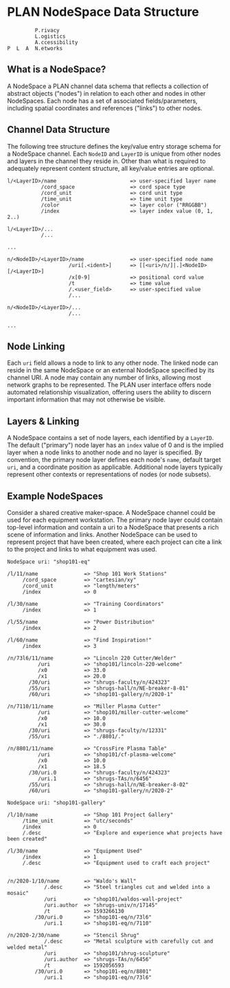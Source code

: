 # PLAN NodeSpace Data Structure

```
         P.rivacy
         L.ogistics
         A.ccessibility
P  L  A  N.etworks
```

## What is a NodeSpace?

A NodeSpace a PLAN channel data schema that reflects a collection of abstract objects ("nodes") in relation to each other and nodes in other NodeSpaces.  Each node has a set of associated fields/parameters, including spatial coordinates and references ("links") to other nodes.  

## Channel Data Structure

The following tree structure defines the key/value entry storage schema for a NodeSpace channel.  Each `NodeID` and `LayerID` is unique from other nodes and layers in the channel they reside in.  Other than what is required to adequately represent content structure, all key/value entries are optional.

```
l/<LayerID>/name                        => user-specified layer name
           /cord_space                  => cord space type
           /cord_unit                   => cord unit type
           /time_unit                   => time unit type
           /color                       => layer color ("RRGGBB")
           /index                       => layer index value (0, 1, 2..)
 
l/<LayerID>/...
           /...
 
...

n/<NodeID>/<LayerID>/name               => user-specified node name
                    /uri[.<ident>]      => [[<uri>/n/]|.]<NodeID>[/<LayerID>]
                    /x[0-9]             => positional cord value
                    /t                  => time value
                    /.<user_field>      => user-specified value
                    /...
   
n/<NodeID>/<LayerID>/...
                    /...

...

```



## Node Linking

Each `uri` field allows a node to link to any other node.  The linked node can reside in the same NodeSpace or an external NodeSpace specified by its channel URI.  A node may contain any number of links, allowing most network graphs to be represented.  The PLAN user interface offers node automated relationship visualization, offering users the ability to discern important information that may not otherwise be visible.


## Layers & Linking

A NodeSpace contains a set of node layers, each identified by a `LayerID`.  The default ("primary") node layer has an `index` value of 0 and is the implied layer when a node links to another node and no layer is specified.  By convention, the primary node layer defines each node's `name`, default target `uri`, and a coordinate position as applicable.  Additional node layers typically represent other contexts or representations of nodes (or node subsets).  

## Example NodeSpaces

Consider a shared creative maker-space. A NodeSpace channel could be used for each equipment workstation.  The primary node layer could contain top-level information and contain a uri to a NodeSpace that presents a rich scene of information and links.  Another NodeSpace can be used to represent project that have been created, where each project can cite a link to the project and links to what equipment was used.

`NodeSpace uri: "shop101-eq"`
```
/l/11/name               => "Shop 101 Work Stations"
     /cord_space         => "cartesian/xy" 
     /cord_unit          => "length/meters"
     /index              => 0

/l/30/name               => "Training Coordinators"
     /index              => 1

/l/55/name               => "Power Distribution"
     /index              => 2

/l/60/name               => "Find Inspiration!"
     /index              => 3

/n/73l6/11/name          => "Lincoln 220 Cutter/Welder"
          /uri           => "shop101/lincoln-220-welcome"
          /x0            => 33.0
          /x1            => 20.0
       /30/uri           => "shrugs-faculty/n/424323"
       /55/uri           => "shrugs-hall/n/NE-breaker-8-01"
       /60/uri           => "shop101-gallery/n/2020-1"

/n/7110/11/name          => "Miller Plasma Cutter"
          /uri           => "shop101/miller-cutter-welcome"
          /x0            => 10.0
          /x1            => 30.0
       /30/uri           => "shrugs-faculty/n/12331"
       /55/uri           => "./8801/."

/n/8801/11/name          => "CrossFire Plasma Table"
          /uri           => "shop101/cf-plasma-welcome"
          /x0            => 10.0
          /x1            => 18.5
       /30/uri.0         => "shrugs-faculty/n/424323"
          /uri.1         => "shrugs-TAs/n/6456"
       /55/uri           => "shrugs-hall/n/NE-breaker-8-02"
       /60/uri           => "shop101-gallery/n/2020-2"

```

`NodeSpace uri: "shop101-gallery"`
```
/l/10/name               => "Shop 101 Project Gallery"
     /time_unit          => "utc/seconds" 
     /index              => 0
     /.desc              => "Explore and experience what projects have been created"

/l/30/name               => "Equipment Used"
     /index              => 1
     /.desc              => "Equipment used to craft each project"


/n/2020-1/10/name        => "Waldo's Wall"
            /.desc       => "Steel triangles cut and welded into a mosaic" 
            /uri         => "shop101/waldos-wall-project"
            /uri.author  => "shrugs-univ/n/17145"
            /t           => 1593266130
         /30/uri.0       => "shop101-eq/n/73l6"
            /uri.1       => "shop101-eq/n/7110"

/n/2020-2/30/name        => "Stencil Shrug"
            /.desc       => "Metal sculpture with carefully cut and welded metal" 
            /uri         => "shop101/shrug-sculpture"
            /uri.author  => "shrugs-TAs/n/6456"
            /t           => 1592056593
         /30/uri.0       => "shop101-eq/n/8801"
            /uri.1       => "shop101-eq/n/73l6"

```
